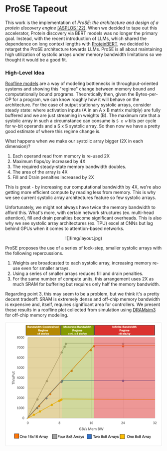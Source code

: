 # ProSE Tapeout

This work is the implementation of _ProSE: the architecture and design of a protein discovery engine_ [[ASPLOS '22]](https://dl.acm.org/doi/pdf/10.1145/3503222.3507722?casa_token=AaaaUhe5T24AAAAA:mbtrAIdZRIy1PcjeEgdtGXarFZ29ODWcVOj2iyeQ2JA1WP7y4dMR40AFGfMu6DJg0e1g1pcGNAcFVQ). 
When we decided to tape out this accelerator, Protein discovery via BERT models was no longer the primary goal. Instead, with the recent introduction
of LLMs, which shared the dependence on long context lengths with [ProteinBERT](https://github.com/nadavbra/protein_bert),
we decided to retarget the ProSE architecture towards LLMs. ProSE is all about maintaining high utilization
of systolic arrays under memory bandwidth limitations so we thought it would be a good fit.

### High-Level Idea

[Roofline models](https://en.wikipedia.org/wiki/Roofline_model) are a way of modeling bottlenecks in throughput-oriented
systems and showing this "regime" change between memory bound and computationally bound programs. Theoretically then,
given the Bytes-per-OP for a program, we can know roughly how it will behave on the architecture. For the case of
output stationary systolic arrays, consider steady state: where activation inputs (A in an A x B matrix multiply) are
fully buffered and we are just streaming in weights (B). The maximum rate that a systolic array in such a circumstance
can consume is `S x w` bits per cycle for w-bit operands and a S x S systolic array. So then now we have a pretty
good estimate of where this regime change is.

What happens when we make our systolic array bigger (2X in each dimension)?
1. Each operand read from memory is re-used 2X 
2. Maximum flops/cy increased by 4X
3. The required steady-state memory bandwidth doubles.
4. The area of the array is 4X
5. Fill and Drain penalties increased by 2X

This is great - by increasing our computational bandwidth by 4X, we're also getting more efficient compute by reading
less from memory. This is why we see current systolic array architectures feature so few systolic arrays.

Unfortunately, we might not always have twice the memory bandwidth to afford this. What's more, with
certain network structures (ex. multi-head attention), fill and drain penalties become significant overheads.
This is also why we see systolic array architectures (ex. TPU) excel at CNNs but lag behind GPUs when it comes
to attention-based networks.

<p align="center">
![](img/layout.jpg)
</p>

ProSE proposes the use of a series of lock-step, smaller systolic arrays with the following repercussions.
1. Weights are broadcasted to each systolic array, increasing memory re-use even for smaller arrays.
2. Using a series of smaller arrays reduces fill and drain penalties.
3. For the same number of compute units, this arrangement uses 2X as much SRAM for buffering but requires
    only half the memory bandwidth.

Regarding point 3, this may seem to be a problem, but we think it's a pretty decent tradeoff: SRAM is
extremely dense and off-chip memory bandwidth is expensive and, itself, requires significant area for
controllers. We present these results in a roofline plot collected from simulation using [DRAMsim3](https://github.com/umd-memsys/DRAMsim3)
for off-chip memory modeling.

![](img/roofline.jpg)
